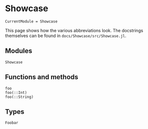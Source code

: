 # Showcase

```@meta
CurrentModule = Showcase
```

This page shows how the various abbreviations look.
The docstrings themselves can be found in `docs/Showcase/src/Showcase.jl`.

## Modules

```@docs
Showcase
```

## Functions and methods

```@docs
foo
foo(::Int)
foo(::String)
```

## Types

```@docs
Foobar
```
